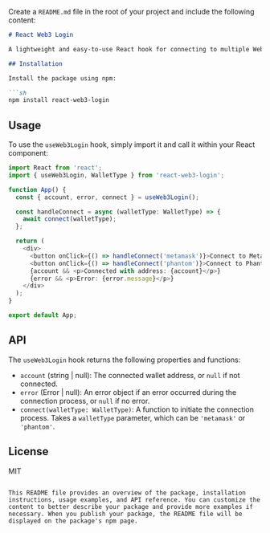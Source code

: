 Create a `README.md` file in the root of your project and include the following content:

```markdown
# React Web3 Login

A lightweight and easy-to-use React hook for connecting to multiple Web3 wallets like MetaMask and Phantom. Seamlessly integrate Web3 wallet authentication into your React applications with minimal configuration.

## Installation

Install the package using npm:

```sh
npm install react-web3-login
```

## Usage

To use the `useWeb3Login` hook, simply import it and call it within your React component:

```typescript
import React from 'react';
import { useWeb3Login, WalletType } from 'react-web3-login';

function App() {
  const { account, error, connect } = useWeb3Login();

  const handleConnect = async (walletType: WalletType) => {
    await connect(walletType);
  };

  return (
    <div>
      <button onClick={() => handleConnect('metamask')}>Connect to MetaMask</button>
      <button onClick={() => handleConnect('phantom')}>Connect to Phantom</button>
      {account && <p>Connected with address: {account}</p>}
      {error && <p>Error: {error.message}</p>}
    </div>
  );
}

export default App;
```

## API

The `useWeb3Login` hook returns the following properties and functions:

- `account` (string | null): The connected wallet address, or `null` if not connected.
- `error` (Error | null): An error object if an error occurred during the connection process, or `null` if no error.
- `connect(walletType: WalletType)`: A function to initiate the connection process. Takes a `walletType` parameter, which can be `'metamask'` or `'phantom'`.

## License

MIT
```

This README file provides an overview of the package, installation instructions, usage examples, and API reference. You can customize the content to better describe your package and provide more examples if necessary. When you publish your package, the README file will be displayed on the package's npm page.